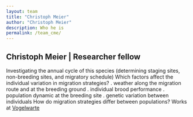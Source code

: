 ```yaml
---
layout: team
title: "Christoph Meier"
author: "Christoph Meier"
description: Who he is
permalink: /team_cme/
---
```





## **Christoph Meier** | Researcher fellow 



Investigating the annual cycle of this species (determining staging sites, non-breeding sites, and migratory schedule) Which factors affect the individual variation in migration strategies? . weather along the migration route and at the breeding ground . individual brood performance . population dynamic at the breeding site . genetic variation between individuals How do migration strategies differ between populations? Works at [Vogelwarte](https://www.vogelwarte.ch/de/home/)


